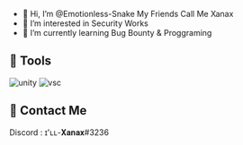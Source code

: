 - 👋 Hi, I’m @Emotionless-Snake My Friends Call Me Xanax
- 👀 I’m interested in Security Works
- 🌱 I’m currently learning Bug Bounty & Proggraming
## 🔧 Tools

![unity](https://icons-for-free.com/download-icon-unity-1324440248727035292_48.png)   ![vsc](https://api1.iloveimg.com/v1/download/83A0cjqrj1k393t2x6kyjjg17vzlk3mdbfshs86A1knz55rfjcyng1gq4ndwsy2483xfmf9c3kzxr81dy7bzstmt971qdwltw0hs2j45w50y7j5A8Anbsk1q2mq1htl298l142z8bksywmwz6y5bxAdm01vt1xw3vtczk5w61pl4twvpy2k1)


## 🔗 Contact Me

 Discord : ɪ'ʟʟ-𝐗𝐚𝐧𝐚𝐱#3236
